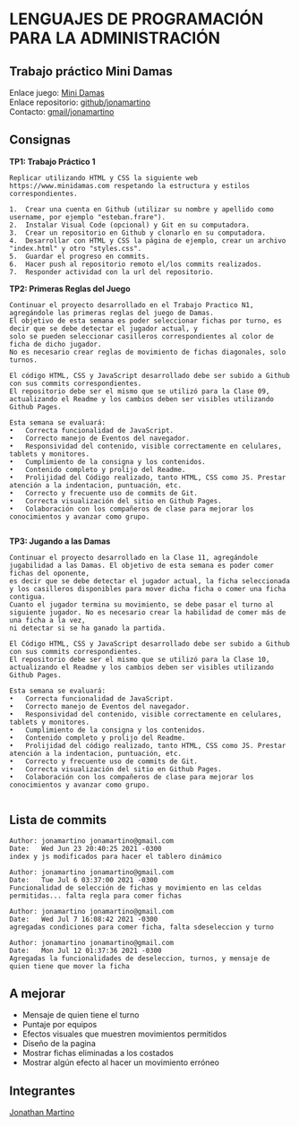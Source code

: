 
# LENGUAJES DE PROGRAMACIÓN PARA LA ADMINISTRACIÓN

## Trabajo práctico Mini Damas

Enlace juego: [Mini Damas](https://jonamartino.github.io/TP1/index.html)                                                                                          
Enlace repositorio: [github/jonamartino](https://github.com/jonamartino/TP1)                                                        
Contacto: [gmail/jonamartino](mailto:jonamartino@gmail.com)


## Consignas

**TP1: Trabajo Práctico 1**

```
Replicar utilizando HTML y CSS la siguiente web https://www.minidamas.com respetando la estructura y estilos correspondientes. 

1.	Crear una cuenta en Github (utilizar su nombre y apellido como username, por ejemplo "esteban.frare"). 
2.	Instalar Visual Code (opcional) y Git en su computadora. 
3.	Crear un repositorio en Github y clonarlo en su computadora. 
4.	Desarrollar con HTML y CSS la página de ejemplo, crear un archivo "index.html" y otro "styles.css". 
5.	Guardar el progreso en commits. 
6.	Hacer push al repositorio remoto el/los commits realizados. 
7.	Responder actividad con la url del repositorio.

```
**TP2: Primeras Reglas del Juego**

```
Continuar el proyecto desarrollado en el Trabajo Practico N1, agregándole las primeras reglas del juego de Damas. 
El objetivo de esta semana es poder seleccionar fichas por turno, es decir que se debe detectar el jugador actual, y 
solo se pueden seleccionar casilleros correspondientes al color de ficha de dicho jugador. 
No es necesario crear reglas de movimiento de fichas diagonales, solo turnos.

El código HTML, CSS y JavaScript desarrollado debe ser subido a Github con sus commits correspondientes.
El repositorio debe ser el mismo que se utilizó para la Clase 09, actualizando el Readme y los cambios deben ser visibles utilizando Github Pages.

Esta semana se evaluará:
•	Correcta funcionalidad de JavaScript.
•	Correcto manejo de Eventos del navegador.
•	Responsividad del contenido, visible correctamente en celulares, tablets y monitores.
•	Cumplimiento de la consigna y los contenidos.
•	Contenido completo y prolijo del Readme.
•	Prolijidad del Código realizado, tanto HTML, CSS como JS. Prestar atención a la indentacion, puntuación, etc.
•	Correcto y frecuente uso de commits de Git.
•	Correcta visualización del sitio en Github Pages.
•	Colaboración con los compañeros de clase para mejorar los conocimientos y avanzar como grupo.


```
**TP3: Jugando a las Damas**

```
Continuar el proyecto desarrollado en la Clase 11, agregándole jugabilidad a las Damas. El objetivo de esta semana es poder comer fichas del oponente, 
es decir que se debe detectar el jugador actual, la ficha seleccionada y los casilleros disponibles para mover dicha ficha o comer una ficha contigua. 
Cuanto el jugador termina su movimiento, se debe pasar el turno al siguiente jugador. No es necesario crear la habilidad de comer más de una ficha a la vez, 
ni detectar si se ha ganado la partida.

El Código HTML, CSS y JavaScript desarrollado debe ser subido a Github con sus commits correspondientes.
El repositorio debe ser el mismo que se utilizó para la Clase 10, actualizando el Readme y los cambios deben ser visibles utilizando Github Pages.

Esta semana se evaluará:
•	Correcta funcionalidad de JavaScript.
•	Correcto manejo de Eventos del navegador.
•	Responsividad del contenido, visible correctamente en celulares, tablets y monitores.
•	Cumplimiento de la consigna y los contenidos.
•	Contenido completo y prolijo del Readme.
•	Prolijidad del código realizado, tanto HTML, CSS como JS. Prestar atención a la indentacion, puntuación, etc.
•	Correcto y frecuente uso de commits de Git.
•	Correcta visualización del sitio en Github Pages.
•	Colaboración con los compañeros de clase para mejorar los conocimientos y avanzar como grupo.


```


## Lista de commits

```
Author: jonamartino jonamartino@gmail.com 
Date:   Wed Jun 23 20:40:25 2021 -0300
index y js modificados para hacer el tablero dinámico 
```
```
Author: jonamartino jonamartino@gmail.com
Date:   Tue Jul 6 03:37:00 2021 -0300
Funcionalidad de selección de fichas y movimiento en las celdas permitidas... falta regla para comer fichas
```
```
Author: jonamartino jonamartino@gmail.com
Date:   Wed Jul 7 16:08:42 2021 -0300
agregadas condiciones para comer ficha, falta sdeseleccion y turno
```
```
Author: jonamartino jonamartino@gmail.com
Date:   Mon Jul 12 01:37:36 2021 -0300
Agregadas la funcionalidades de deseleccion, turnos, y mensaje de quien tiene que mover la ficha
```


## A mejorar
-	Mensaje de quien tiene el turno
-	Puntaje por equipos
-	Efectos visuales que muestren movimientos permitidos
-	Diseño de la pagina
-	Mostrar fichas eliminadas a los costados
-	Mostrar algún efecto al hacer un movimiento erróneo


## Integrantes 
[Jonathan Martino](https://github.com/jonamartino/TP1)
